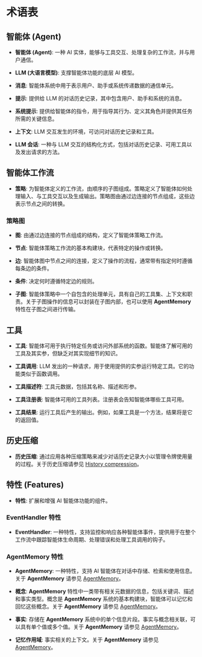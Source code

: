 # 术语表

## 智能体 (Agent)

-   **智能体 (Agent)**: 一种 AI 实体，能够与工具交互、处理复杂的工作流，并与用户通信。

-   **LLM (大语言模型)**: 支撑智能体功能的底层 AI 模型。

-   **消息**: 智能体系统中用于表示用户、助手或系统传递数据的通信单元。

-   **提示**: 提供给 LLM 的对话历史记录，其中包含用户、助手和系统的消息。

-   **系统提示**: 提供给智能体的指令，用于指导其行为、定义其角色并提供其任务所需的关键信息。

-   **上下文**: LLM 交互发生的环境，可访问对话历史记录和工具。

-   **LLM 会话**: 一种与 LLM 交互的结构化方式，包括对话历史记录、可用工具以及发出请求的方法。

## 智能体工作流

-   **策略**: 为智能体定义的工作流，由顺序的子图组成。策略定义了智能体如何处理输入、与工具交互以及生成输出。策略图由通过边连接的节点组成，这些边表示节点之间的转换。

### 策略图

-   **图**: 由通过边连接的节点组成的结构，定义了智能体策略工作流。

-   **节点**: 智能体策略工作流的基本构建块，代表特定的操作或转换。

-   **边**: 智能体图中节点之间的连接，定义了操作的流程，通常带有指定何时遵循每条边的条件。

-   **条件**: 决定何时遵循特定边的规则。

-   **子图**: 智能体策略中一个自包含的处理单元，具有自己的工具集、上下文和职责。关于子图操作的信息可以封装在子图内部，也可以使用 **AgentMemory** 特性在子图之间进行传输。

## 工具

-   **工具**: 智能体可用于执行特定任务或访问外部系统的函数。智能体了解可用的工具及其实参，但缺乏对其实现细节的知识。

-   **工具调用**: LLM 发出的一种请求，用于使用提供的实参运行特定工具。它的功能类似于函数调用。

-   **工具描述符**: 工具元数据，包括其名称、描述和形参。

-   **工具注册表**: 智能体可用的工具列表。注册表会告知智能体哪些工具可用。

-   **工具结果**: 运行工具后产生的输出。例如，如果工具是一个方法，结果将是它的返回值。

## 历史压缩

-   **历史压缩**: 通过应用各种压缩策略来减少对话历史记录大小以管理令牌使用量的过程。关于历史压缩请参见 [History compression](history-compression.md)。

## 特性 (Features)

-   **特性**: 扩展和增强 AI 智能体功能的组件。

### EventHandler 特性

-   **EventHandler**: 一种特性，支持监控和响应各种智能体事件，提供用于在整个工作流中跟踪智能体生命周期、处理错误和处理工具调用的钩子。

### AgentMemory 特性

-   **AgentMemory**: 一种特性，支持 AI 智能体在对话中存储、检索和使用信息。关于 **AgentMemory** 请参见 [AgentMemory](agent-memory.md)。

-   **概念**: **AgentMemory** 特性中一类带有相关元数据的信息，包括关键词、描述和事实类型。概念是 **AgentMemory** 系统的基本构建块，智能体可以记忆和回忆这些概念。关于 **AgentMemory** 请参见 [AgentMemory](agent-memory.md)。

-   **事实**: 存储在 **AgentMemory** 系统中的单个信息片段。事实与概念相关联，可以具有单个值或多个值。关于 **AgentMemory** 请参见 [AgentMemory](agent-memory.md)。

-   **记忆作用域**: 事实相关的上下文。关于 **AgentMemory** 请参见 [AgentMemory](agent-memory.md)。